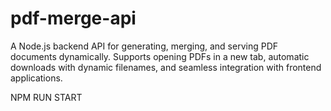 # pdf-merge-api
A Node.js backend API for generating, merging, and serving PDF documents dynamically. Supports opening PDFs in a new tab, automatic downloads with dynamic filenames, and seamless integration with frontend applications.

NPM RUN START
